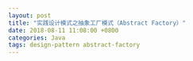 ```yaml
---
layout: post
title: "实践设计模式之抽象工厂模式（Abstract Factory）"
date: 2018-08-11 11:08:00 +0800
categories: Java
tags: design-pattern abstract-factory
---
```



